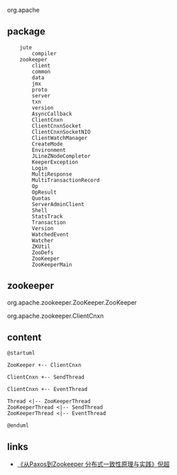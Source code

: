 org.apache
## package
```
    jute
        compiler
    zookeeper
        client
        common
        data
        jmx
        proto
        server
        txn
        version
        AsyncCallback
        ClientCnxn
        ClientCnxnSocket
        ClientCnxnSocketNIO
        ClientWatchManager
        CreateMode
        Environment
        JLineZNodeCompletor
        KeeperException
        Login
        MultiResponse
        MultiTransactionRecord
        Op
        OpResult
        Quotas
        ServerAdminClient
        Shell
        StatsTrack
        Transaction
        Version
        WatchedEvent
        Watcher
        ZKUtil
        ZooDefs
        ZooKeeper
        ZooKeeperMain
```


## zookeeper
org.apache.zookeeper.ZooKeeper.ZooKeeper

org.apache.zookeeper.ClientCnxn

## content
```plantuml
@startuml

ZooKeeper +-- ClientCnxn

ClientCnxn +-- SendThread

ClientCnxn +-- EventThread

Thread <|-- ZooKeeperThread
ZooKeeperThread <|-- SendThread
ZooKeeperThread <|-- EventThread

@enduml
```

## links
* [《从Paxos到Zookeeper 分布式一致性原理与实践》倪超](/99-book/notes/30-distributed/从Paxos到ZooKeeper.md)
